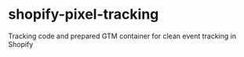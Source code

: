 # shopify-pixel-tracking
Tracking code and prepared GTM container for clean event tracking in Shopify
